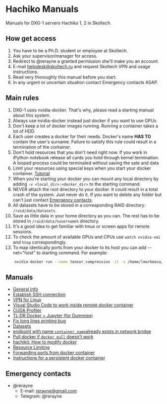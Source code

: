 # Hachiko Manuals
Manuals for DXG-1 servers Hachiko 1, 2 in Skoltech.

## How get access
1. You have to be a Ph.D. student or employee at Skoltech.
2. Ask your supervisor/manager for access.
3. Redirect to @rerayne a granted permission she'll make you an account.
4. E-mail helpdesk@skoltech.ru and request Skoltech VPN and usage instructions.
5. Read very thoroughly this manual before you start.
6. In any urgent or uncertain situation contact Emergency contacts ASAP.

## Main rules
 1. DXG-1 uses nvidia-docker. That's why, please read a starting manual about this system. <add link>
 2. Always use  nvidia-docker instead just docker if you want to use GPUs
 3. Don't keep a lot of docker images running. Running a container takes a lot of HDD.
 4. Each user creates a docker for their needs. Docker's name **HAS TO** contain the user's surname. Failure to satisfy this rule could result in a termination of the container.
 5. Don't hold resources that you don't need right now. If you work in iPython notebook release all cards you hold through kernel termination. A looped process could be terminated without saving the sate and data
 6. Limit your resources using special keys when you start your docker container. [Tutorial](manuals/resource_limiting.md)
 7. When you're starting your docker you can mount any local directory by adding ```-v <local_dir>:<docker_dir>``` to the starting command.
 8. NEVER attach the root directory to your docker. It could result in a total crash of the system. Just never do it. If you want to delete any folder but can't just contact [Emergency contacts](#Emergency_contacts).
 9. All datasets have to be stored in a corresponding RAID directory: ```/raid/data/datasets```.
 10. Save as little data in your home directory as you can. The rest has to be stored in ```/raid/data/%username%``` directory.
 11. It's a good idea to get familiar with tmux or screen apps for remote sessions.
 12. To check the amount of available GPUs and CPUs use ```watch nvidia-smi``` and ```htop``` correspondingly.
 13. To map identically ports from your docker to its host you can add --net="host" to starting command. For example:
 ```bash
     nvidia-docker run --name tensor_compression -it -v /home/lmarkeeva/workspace/nntc:/workspace/nntc -v /raid:/workspace/raid --net="host" tc:1.0.1
 ```
 
## Manuals
* [General Info](manuals/general_info.md)
* [Establish SSH connection](manuals/connect_ssh.md)
* [VPN for Linux](manuals/vpn_under_linux.md)
* [Visual Studio Code to work inside remote docker container](manuals/vs_remote.md)
* [CUDA Profiler](manuals/cuda_profiler.md)
* [TL;DR Docker + Jupyter (for Dummies)](manuals/docker_jupyter.md)
* [Fix long lines printing bug](manuals/long_lines.md)
* [Datasets](manuals/datasets.md)
* [endpoint with name `container_name`already exists in network bridge](manuals/endpoint_name.md)
* [Pull docker if `docker pull` doesn't work](manuals/pull_docker.md)
* [hachikō: How to modify docker](manuals/modify_docker.md)
* [Resource Limiting](manuals/resource_limiting.md)
* [Forwarding ports from docker container](manuals/port_forwarding.md)
* [Instructions for a persistent docker container](manuals/persistant_container.md)

## Emergency contacts <span id="Emergency_contacts"><span>

* @rerayne
    * E-mail: rerayne@gmail.com
    * Telegram: @rerayne
    
 

